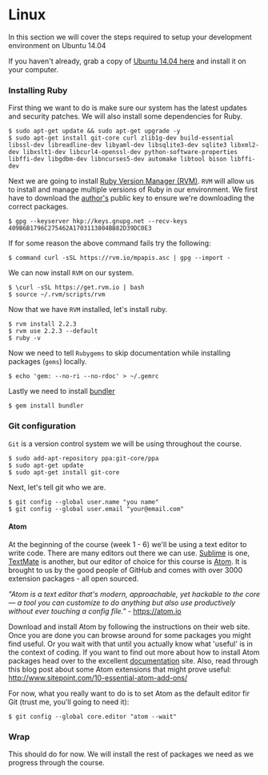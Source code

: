 # Linux

In this section we will cover the steps required to setup your development environment on Ubuntu 14.04

If you haven't already, grab a copy of [Ubuntu 14.04 here](http://www.ubuntu.com/download/desktop) and install it on your computer.

### Installing Ruby

First thing we want to do is make sure our system has the latest updates and security patches. We will also install some dependencies for Ruby.

```shell
$ sudo apt-get update && sudo apt-get upgrade -y
$ sudo apt-get install git-core curl zlib1g-dev build-essential libssl-dev libreadline-dev libyaml-dev libsqlite3-dev sqlite3 libxml2-dev libxslt1-dev libcurl4-openssl-dev python-software-properties libffi-dev libgdbm-dev libncurses5-dev automake libtool bison libffi-dev
```

Next we are going to install [Ruby Version Manager (RVM)](http://rvm.io/). `RVM` will allow us to install and manage multiple versions of Ruby in our environment. We first have to download the [author's](http://rvm.io/authors/mpapis) public key to ensure we're downloading the correct packages.

```shell
$ gpg --keyserver hkp://keys.gnupg.net --recv-keys 409B6B1796C275462A1703113804BB82D39DC0E3
```

If for some reason the above command fails try the following:

```shell
$ command curl -sSL https://rvm.io/mpapis.asc | gpg --import -
```

We can now install `RVM` on our system.

```shell
$ \curl -sSL https://get.rvm.io | bash
$ source ~/.rvm/scripts/rvm
```

Now that we have `RVM` installed, let's install ruby.

```shell
$ rvm install 2.2.3
$ rvm use 2.2.3 --default
$ ruby -v
```

Now we need to tell `Rubygems` to skip documentation while installing packages (`gems`) locally.

```shell
$ echo 'gem: --no-ri --no-rdoc' > ~/.gemrc
```

Lastly we need to install [bundler](http://bundler.io/)

```shell
$ gem install bundler
```

### Git configuration

`Git` is a version control system we will be using throughout the course.

```shell
$ sudo add-apt-repository ppa:git-core/ppa
$ sudo apt-get update
$ sudo apt-get install git-core
```

Next, let's tell git who we are.

```shell
$ git config --global user.name "you name"
$ git config --global user.email "your@email.com"
```

#### Atom
At the beginning of the course (week 1 - 6) we'll be using a text editor to write code. There are many editors out there we can use. [Sublime](http://www.sublimetext.com/) is one, [TextMate](https://macromates.com/) is another, but our editor of choice for this course is [Atom](https://atom.io). It is brought to us by the good people of GitHub and comes with over 3000 extension packages - all open sourced.

*"Atom is a text editor that's modern, approachable, yet hackable to the core — a tool you can customize to do anything but also use productively without ever touching a config file."* - https://atom.io

Download and install Atom by following the instructions on their web site. Once you are done you can browse around for some packages you might find useful. Or you wait with that until you actually know what 'useful' is in the context of coding. If you want to find out more about how to install Atom packages head over to the excellent [documentation](https://atom.io/docs/v1.2.4/using-atom-atom-packages) site. Also, read through this blog post about some Atom extensions that might prove useful: http://www.sitepoint.com/10-essential-atom-add-ons/

For now, what you really want to do is to set Atom as the default editor fir Git (trust me, you'll going to need it):

```shell
$ git config --global core.editor "atom --wait"
```


### Wrap

This should do for now. We will install the rest of packages we need as we progress through the course. 